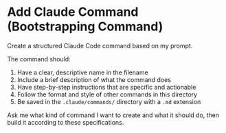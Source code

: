 # Add Claude Command (Bootstrapping Command)

Create a structured Claude Code command based on my prompt. 

The command should:
1. Have a clear, descriptive name in the filename
2. Include a brief description of what the command does
3. Have step-by-step instructions that are specific and actionable
4. Follow the format and style of other commands in this directory
5. Be saved in the `.claude/commands/` directory with a `.md` extension

Ask me what kind of command I want to create and what it should do, then build it according to these specifications.